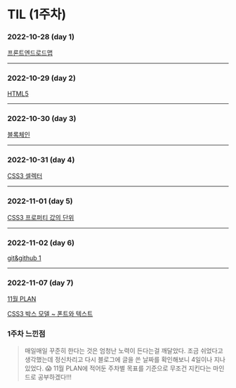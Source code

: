 # TIL (1주차)
### 2022-10-28 (day 1)
[프론트엔드로드맵](https://velog.io/@songe/%ED%94%84%EB%A1%A0%ED%8A%B8%EC%97%94%EB%93%9C-%EB%A1%9C%EB%93%9C%EB%A7%B5)
***
### 2022-10-29 (day 2)
[HTML5](https://velog.io/@songe/HTML5)
***
### 2022-10-30 (day 3)
[블록체인](https://velog.io/@songe/%EB%B8%94%EB%A1%9D%EC%B2%B4%EC%9D%B8)
***
### 2022-10-31 (day 4)
[CSS3 셀렉터](https://velog.io/@songe/CSS3)
***
### 2022-11-01 (day 5)
[CSS3 프로퍼티 값의 단위](https://velog.io/@songe/CSS3)
***
### 2022-11-02 (day 6)
[git&github 1](https://velog.io/@songe/git-github)
***
### 2022-11-07 (day 7)
[11월 PLAN](https://velog.io/@songe/11%EC%9B%94-PLAN)

[CSS3 박스 모델 ~ 폰트와 텍스트](https://velog.io/@songe/CSS3)

### 1주차 느낀점
>매일매일 꾸준히 한다는 것은 엄청난 노력이 든다는걸 깨달았다. 
조금 쉬었다고 생각했는데 정신차리고 다시 블로그에 글을 쓴 날짜를 확인해보니 4일이나 지나있었다. 😱
11월 PLAN에 적어둔 주차별 목표를 기준으로 무조건 지킨다는 마인드로 공부하겠다!!!
